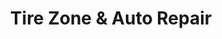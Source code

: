 ---
title: "Tire Zone & Auto Repair"
url: /new-lenox/tire-zone-und-auto-repair/
shop: Autowerkstatt
---